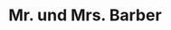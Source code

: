 ---
title: "Mr. und Mrs. Barber"
url: /buchholz-in-der-nordheide/mr-und-mrs-barber/
shop: Friseur
---